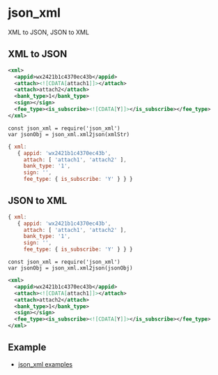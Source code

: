 # json_xml

XML to JSON, JSON to XML

## XML to JSON
``` xml
<xml>
  <appid>wx2421b1c4370ec43b</appid>
  <attach><![CDATA[attach1]]></attach>
  <attach>attach2</attach>
  <bank_type>1</bank_type>
  <sign></sign>
  <fee_type><is_subscribe><![CDATA[Y]]></is_subscribe></fee_type>
</xml>
```
```
const json_xml = require('json_xml')
var jsonObj = json_xml.xml2json(xmlStr)
```
``` js
{ xml:
   { appid: 'wx2421b1c4370ec43b',
     attach: [ 'attach1', 'attach2' ],
     bank_type: '1',
     sign: '',
     fee_type: { is_subscribe: 'Y' } } }
```

## JSON to XML
``` js
{ xml:
   { appid: 'wx2421b1c4370ec43b',
     attach: [ 'attach1', 'attach2' ],
     bank_type: '1',
     sign: '',
     fee_type: { is_subscribe: 'Y' } } }
```
```
const json_xml = require('json_xml')
var jsonObj = json_xml.xml2json(jsonObj)
```
``` xml
<xml>
  <appid>wx2421b1c4370ec43b</appid>
  <attach><![CDATA[attach1]]></attach>
  <attach>attach2</attach>
  <bank_type>1</bank_type>
  <sign></sign>
  <fee_type><is_subscribe><![CDATA[Y]]></is_subscribe></fee_type>
</xml>
```

## Example
+ [json_xml examples](https://github.com/ELSS-ZION/json_xml-for-node/tree/master/example)